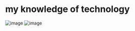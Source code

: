 # my knowledge of technology
![image](https://github.com/Tural-qurbanov/Tural/assets/155572876/a2f1e884-c498-4acd-a72d-9a9d677973fa)
![image](https://github.com/Tural-qurbanov/Tural/assets/155572876/ea8a49ee-c9bc-4375-a547-0474d4d696e1)


